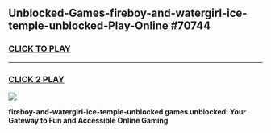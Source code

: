 
## Unblocked-Games-fireboy-and-watergirl-ice-temple-unblocked-Play-Online #70744
<h3>
<a href="https://news.freeplayer.one?title=fireboy-and-watergirl-ice-temple-unblocked&ref=3">CLICK TO PLAY</a></h3>
<hr>

<h3>
<a href="https://news.freeplayer.one?title=fireboy-and-watergirl-ice-temple-unblocked&ref=3">CLICK 2 PLAY</a>
  
</h3>

<a href="https://news.freeplayer.one?title=fireboy-and-watergirl-ice-temple-unblocked&ref=3"><img src="https://clearcache.store/games.png"></a>


**fireboy-and-watergirl-ice-temple-unblocked games unblocked: Your Gateway to Fun and Accessible Online Gaming**
